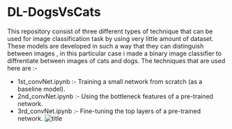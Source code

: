 # DL-DogsVsCats
This repository consist of three different types of technique that can be used for image classification task by using very little amount of dataset. These models are developed in such a way that they can distinguish between images , in this particular case i made a binary image classifier to diffrentiate between images of cats and dogs. The techniques that are used here are :-

* 1st_convNet.ipynb :- Training a small network from scratch (as a baseline model).
* 2nd_convNet.ipynb :- Using the bottleneck features of a pre-trained network.
* 3rd_convNet.ipynb :- Fine-tuning the top layers of a pre-trained network.
![title](img2.jpeg)
